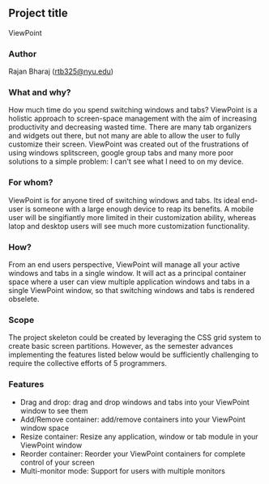 ## Project title
ViewPoint

### Author
Rajan Bharaj (rtb325@nyu.edu)

### What and why?
How much time do you spend switching windows and tabs? ViewPoint is a holistic approach to screen-space management with the aim of increasing productivity and decreasing wasted time. There are many tab organizers and widgets out there, but not many are able to allow the user to fully customize their screen. ViewPoint was created out of the frustrations of using windows splitscreen, google group tabs and many more poor solutions to a simple problem: I can't see what I need to on my device. 

### For whom?
ViewPoint is for anyone tired of switching windows and tabs. Its ideal end-user is someone with a large enough device to reap its benefits. A mobile user will be singifiantly more limited in their customization ability, whereas latop and desktop users will see much more customization functionality. 

### How?
From an end users perspective, ViewPoint will manage all your active windows and tabs in a single window. It will act as a principal container space where a user can view multiple application windows and tabs in a single ViewPoint window, so that switching windows and tabs is rendered obselete. 

### Scope
The project skeleton could be created by leveraging the CSS grid system to create basic screen partitions. However, as the semester advances implementing the features listed below would be sufficiently challenging to require the collective efforts of 5 programmers. 

### Features
- Drag and drop: drag and drop windows and tabs into your ViewPoint window to see them
- Add/Remove container: add/remove containers into your ViewPoint window space
- Resize container: Resize any application, window or tab module in your ViewPoint window
- Reorder container: Reorder your ViewPoint containers for complete control of your screen
- Multi-monitor mode: Support for users with multiple monitors